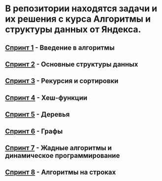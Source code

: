 # В репозитории находятся задачи и их решения с курса Алгоритмы и структуры данных от Яндекса.
## [Спринт 1](https://github.com/Acsod/algorithms_ya/tree/main/%D0%A1%D0%BF%D1%80%D0%B8%D0%BD%D1%82%201) - Введение в алгоритмы
## [Спринт 2](https://github.com/Acsod/algorithms_ya/tree/main/%D0%A1%D0%BF%D1%80%D0%B8%D0%BD%D1%82%202) - Основные структуры данных
## [Спринт 3](https://github.com/Acsod/algorithms_ya/tree/main/%D0%A1%D0%BF%D1%80%D0%B8%D0%BD%D1%82%203) - Рекурсия и сортировки
## [Спринт 4](https://github.com/Acsod/algorithms_ya/tree/main/%D0%A1%D0%BF%D1%80%D0%B8%D0%BD%D1%82%204) - Хеш-функции
## [Спринт 5](https://github.com/Acsod/algorithms_ya/tree/main/%D0%A1%D0%BF%D1%80%D0%B8%D0%BD%D1%82%205) - Деревья
## [Спринт 6](https://github.com/Acsod/algorithms_ya/tree/main/%D0%A1%D0%BF%D1%80%D0%B8%D0%BD%D1%82%206) - Графы
## [Спринт 7](https://github.com/Acsod/algorithms_ya/tree/main/%D0%A1%D0%BF%D1%80%D0%B8%D0%BD%D1%82%207) - Жадные алгоритмы и динамическое программирование
## [Спринт 8](https://github.com/Acsod/algorithms_ya/tree/main/%D0%A1%D0%BF%D1%80%D0%B8%D0%BD%D1%82%208) - Алгоритмы на строках